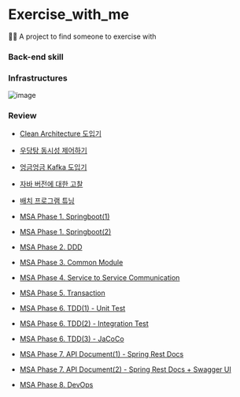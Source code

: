 # Exercise_with_me
🏃🏻 A project to find someone to exercise with

### Back-end skill

### Infrastructures
![image](https://github.com/taeyun1215/Exercise_with_me/assets/65766105/61d0154a-e752-47e3-9efa-b3861e15ef9f)

### Review
- [Clean Architecture 도입기](https://velog.io/@devty/Clean-Architecture)  

- [우당탕 동시성 제어하기](https://velog.io/@devty/%EC%9A%B0%EB%8B%B9%ED%83%95-%EB%8F%99%EC%8B%9C%EC%84%B1-%EC%A0%9C%EC%96%B4%ED%95%98%EA%B8%B0)  

- [엉금엉금 Kafka 도입기](https://velog.io/@devty/%EC%97%89%EA%B8%88%EC%97%89%EA%B8%88-Kafka-%EB%8F%84%EC%9E%85%EA%B8%B0)  

- [자바 버전에 대한 고찰](https://velog.io/@devty/%EC%9E%90%EB%B0%94-%EB%B2%84%EC%A0%84%EC%97%90-%EB%8C%80%ED%95%9C-%EA%B3%A0%EC%B0%B0)

- [배치 프로그램 튜닝](https://velog.io/@devty/배치-프로그램-튜닝)

- [MSA Phase 1. Springboot(1)](https://velog.io/@devty/MSA-Phase-1.-Springboot1)  

- [MSA Phase 1. Springboot(2)](https://velog.io/@devty/MSA-Phase-1.-Springboot2) 

- [MSA Phase 2. DDD](https://velog.io/@devty/MSA-Phase-2.-DDD)

- [MSA Phase 3. Common Module](https://velog.io/@devty/MSA-Phase-3.-Common-Module)

- [MSA Phase 4. Service to Service Communication](https://velog.io/@devty/MSA-Phase-4.-Communication)

- [MSA Phase 5. Transaction](https://velog.io/@devty/MSA-Phase-5.-Transaction-czen7643)

- [MSA Phase 6. TDD(1) - Unit Test](https://velog.io/@devty/MSA-Phase-6.-TDD1-Unit-Test)

- [MSA Phase 6. TDD(2) - Integration Test](https://velog.io/@devty/MSA-Phase-6.-TDD2-Integration-Test)

- [MSA Phase 6. TDD(3) - JaCoCo](https://velog.io/@devty/MSA-Phase-6.-TDD3-JaCoCo)

- [MSA Phase 7. API Document(1) - Spring Rest Docs](https://velog.io/@devty/MSA-Phase-7.-API-Document1-Spring-Rest-Docs)

- [MSA Phase 7. API Document(2) - Spring Rest Docs + Swagger UI](https://velog.io/@devty/MSA-Phase-7.-API-Document2-Spring-Rest-Docs-Swagger-UI)

- [MSA Phase 8. DevOps]()
